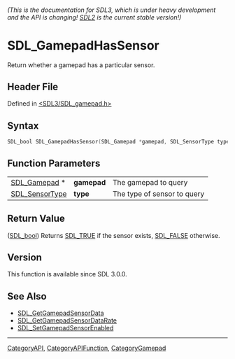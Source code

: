 ###### (This is the documentation for SDL3, which is under heavy development and the API is changing! [SDL2](https://wiki.libsdl.org/SDL2/) is the current stable version!)
# SDL_GamepadHasSensor

Return whether a gamepad has a particular sensor.

## Header File

Defined in [<SDL3/SDL_gamepad.h>](https://github.com/libsdl-org/SDL/blob/main/include/SDL3/SDL_gamepad.h)

## Syntax

```c
SDL_bool SDL_GamepadHasSensor(SDL_Gamepad *gamepad, SDL_SensorType type);
```

## Function Parameters

|                                  |             |                             |
| -------------------------------- | ----------- | --------------------------- |
| [SDL_Gamepad](SDL_Gamepad) *     | **gamepad** | The gamepad to query        |
| [SDL_SensorType](SDL_SensorType) | **type**    | The type of sensor to query |

## Return Value

([SDL_bool](SDL_bool)) Returns [SDL_TRUE](SDL_TRUE) if the sensor exists,
[SDL_FALSE](SDL_FALSE) otherwise.

## Version

This function is available since SDL 3.0.0.

## See Also

- [SDL_GetGamepadSensorData](SDL_GetGamepadSensorData)
- [SDL_GetGamepadSensorDataRate](SDL_GetGamepadSensorDataRate)
- [SDL_SetGamepadSensorEnabled](SDL_SetGamepadSensorEnabled)

----
[CategoryAPI](CategoryAPI), [CategoryAPIFunction](CategoryAPIFunction), [CategoryGamepad](CategoryGamepad)

